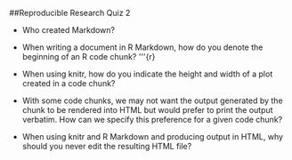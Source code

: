 ##Reproducible Research Quiz 2

- Who created Markdown?

- When writing a document in R Markdown, how do you denote the beginning of an R code chunk?
	'''{r}

- When using knitr, how do you indicate the height and width of a plot created in a code chunk?

- With some code chunks, we may not want the output generated by the chunk to be rendered into HTML but would prefer to print the output verbatim. How can we specify this preference for a given code chunk?

- When using knitr and R Markdown and producing output in HTML, why should you never edit the resulting HTML file?
